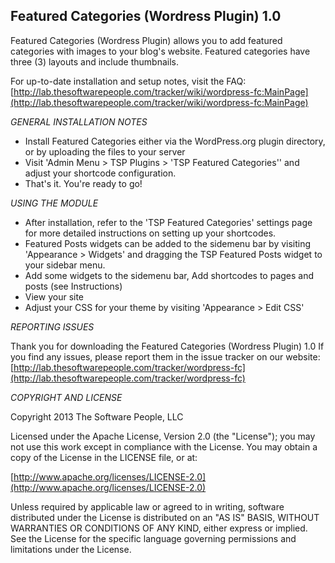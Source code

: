 Featured Categories (Wordress Plugin) 1.0
-------
Featured Categories (Wordress Plugin) allows you to add featured categories with images to your blog's website. Featured categories have three (3) layouts and include thumbnails.

For up-to-date installation and setup notes, visit the FAQ:
[http://lab.thesoftwarepeople.com/tracker/wiki/wordpress-fc:MainPage](http://lab.thesoftwarepeople.com/tracker/wiki/wordpress-fc:MainPage)

*GENERAL INSTALLATION NOTES*

- Install Featured Categories either via the WordPress.org plugin directory, or by uploading the files to your server
- Visit 'Admin Menu > TSP Plugins > 'TSP Featured Categories'' and adjust your shortcode configuration.
- That's it. You're ready to go!

*USING THE MODULE*

- After installation, refer to the 'TSP Featured Categories' settings page for more detailed instructions on setting up your shortcodes.
- Featured Posts widgets can be added to the sidemenu bar by visiting 'Appearance > Widgets' and dragging the TSP Featured Posts widget to your sidebar menu.
- Add some widgets to the sidemenu bar, Add shortcodes to pages and posts (see Instructions)
- View your site
- Adjust your CSS for your theme by visiting 'Appearance > Edit CSS'

*REPORTING ISSUES*

Thank you for downloading the Featured Categories (Wordress Plugin) 1.0
If you find any issues, please report them in the issue tracker on our website:
[http://lab.thesoftwarepeople.com/tracker/wordpress-fc](http://lab.thesoftwarepeople.com/tracker/wordpress-fc)

*COPYRIGHT AND LICENSE*

Copyright 2013 The Software People, LLC

Licensed under the Apache License, Version 2.0 (the "License");
you may not use this work except in compliance with the License.
You may obtain a copy of the License in the LICENSE file, or at:

  [http://www.apache.org/licenses/LICENSE-2.0](http://www.apache.org/licenses/LICENSE-2.0)

Unless required by applicable law or agreed to in writing, software
distributed under the License is distributed on an "AS IS" BASIS,
WITHOUT WARRANTIES OR CONDITIONS OF ANY KIND, either express or implied.
See the License for the specific language governing permissions and
limitations under the License.
